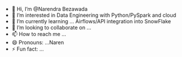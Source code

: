 - 👋 Hi, I’m @Narendra Bezawada
- 👀 I’m interested in Data Engineering with Python/PySpark and cloud
- 🌱 I’m currently learning ... Airflows/API integration into SnowFlake
- 💞️ I’m looking to collaborate on ...
- 📫 How to reach me ...
- 😄 Pronouns: ...Naren
- ⚡ Fun fact: ...

<!---
naren-buzz/naren-buzz is a ✨ special ✨ repository because its `README.md` (this file) appears on your GitHub profile.
You can click the Preview link to take a look at your changes.
--->
